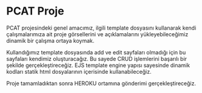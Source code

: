# PCAT Proje

PCAT projesindeki genel amacımız, ilgili template dosyasını kullanarak kendi çalışmalarımıza ait
proje görsellerini ve açıklamalarını yükleyebileceğimiz dinamik bir çalışma ortaya koymak. 

Kullandığımız template dosyasında add ve edit sayfaları olmadığı için bu sayfaları
kendimiz oluşturacağız. Bu sayede CRUD işlemlerini başarılı bir şekilde 
gerçekleştireceğiz. EJS template engine yapısı sayesinde dinamik kodları
statik html dosyalarının içerisinde kullanabileceğiz.

Proje tamamladıktan sonra HEROKU ortamına gönderimi gerçekleştireceğiz.

